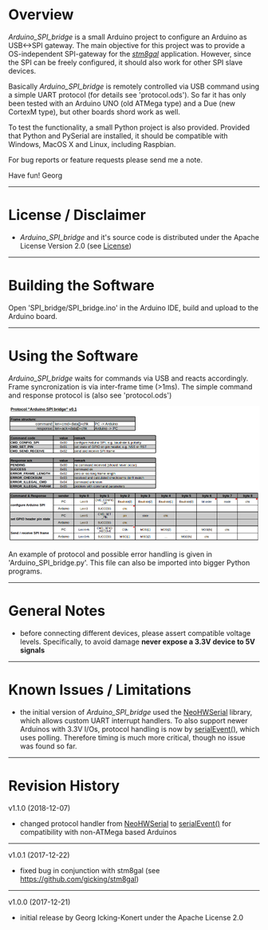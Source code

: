 # Overview

_Arduino_SPI_bridge_ is a small Arduino project to configure an Arduino as USB<->SPI gateway. The main objective for this project was to provide a OS-independent SPI-gateway for the [_stm8gal_](https://github.com/gicking/stm8gal) application. However, since the SPI can be freely configured, it should also work for other SPI slave devices.

Basically _Arduino_SPI_bridge_  is remotely controlled via USB command using a simple UART protocol (for details see 'protocol.ods'). So far it has only been tested with an Arduino UNO (old ATMega type) and a Due (new CortexM type), but other boards shord work as well. 

To test the functionality, a small Python project is also provided. Provided that Python and PySerial are installed, it should be compatible with Windows, MacOS X and Linux, including Raspbian.

For bug reports or feature requests please send me a note.

Have fun!
Georg

***

# License / Disclaimer
- _Arduino_SPI_bridge_ and it's source code is distributed under the Apache License Version 2.0 (see [License](LICENSE))

***

# Building the Software

Open 'SPI_bridge/SPI_bridge.ino' in the Arduino IDE, build and upload to the Arduino board. 

***

# Using the Software

_Arduino_SPI_bridge_ waits for commands via USB and reacts accordingly. Frame syncronization is via inter-frame time (>1ms). The simple command and response protocol is (also see 'protocol.ods') 

<p align="center"> 
  <img src="images/protocol.png">
</p>

An example of protocol and possible error handling is given in 'Arduino_SPI_bridge.py'. This file can also be imported into bigger Python programs.

***

# General Notes

- before connecting different devices, please assert compatible voltage levels. Specifically, to avoid damage **never expose a 3.3V device to 5V signals**
  
***

# Known Issues / Limitations

- the initial version of _Arduino_SPI_bridge_ used the [NeoHWSerial](https://github.com/SlashDevin/NeoHWSerial) library, which allows custom UART interrupt handlers. To also support newer Arduinos with 3.3V I/Os, protocol handling is now by [serialEvent()](https://www.arduino.cc/reference/en/language/functions/communication/serial/serialevent/), which uses polling. Therefore timing is much more critical, though no issue was found so far. 


***

# Revision History

v1.1.0 (2018-12-07)
  - changed protocol handler from [NeoHWSerial](https://github.com/SlashDevin/NeoHWSerial) to [serialEvent()](https://www.arduino.cc/reference/en/language/functions/communication/serial/serialevent/) for compatibility with non-ATMega based Arduinos 

----------------

v1.0.1 (2017-12-22)
  - fixed bug in conjunction with stm8gal (see https://github.com/gicking/stm8gal)

----------------

v1.0.0 (2017-12-21)
  - initial release by Georg Icking-Konert under the Apache License 2.0

